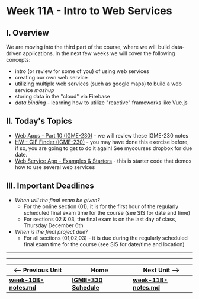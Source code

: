 # Week 11A - Intro to Web Services

## I. Overview
We are moving into the third part of the course, where we will build data-driven applications. In the next few weeks we will cover the following concepts:
- intro (or review for some of you) of using web services
- creating our own web service
- utilizing multiple web services (such as google maps) to build a web service *mashup*
- storing data in the "cloud" via Firebase
- *data binding* - learning how to utilize "reactive" frameworks like Vue.js

## II. Today's Topics
- [Web Apps - Part 10 (IGME-230)](https://github.com/tonethar/IGME-230-Master/blob/master/notes/web-apps-10.md) - we will review these IGME-230 notes
- [HW - GIF Finder (IGME-230)](https://github.com/tonethar/IGME-230-Master/blob/master/notes/HW-gif-finder.md) - you may have done this exercise before, if so, you are going to get to do it again! See mycourses dropbox for due date.
- [Web Service App - Examples & Starters](https://github.com/tonethar/IGME-230-Master/blob/master/notes/web-service-app-starters.md) - this is starter code that demos how to use several web services

## III. Important Deadlines

- *When will the final exam be given?*
  - For the online section (01), it is for the first hour of the regularly scheduled final exam time for the course (see SIS for date and time)
  - For sections 02 & 03, the final exam is on the last day of class, Thursday December 6th
- *When is the final project due?*
  - For all sections (01,02,03) - it is due during the regularly scheduled final exam time for the course (see SIS for date/time and location)
  

<hr><hr>

| <-- Previous Unit | Home | Next Unit -->
| --- | --- | --- 
| [**week-10B-notes.md**](week-10B-notes.md)     |  [**IGME-330 Schedule**](../schedule.md) | [**week-11B-notes.md**](week-11B-notes.md)
